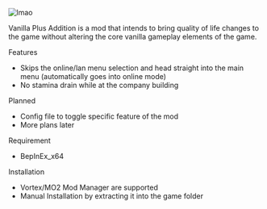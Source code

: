 ![lmao](https://github.com/Senjay-id/VanillaPlusAddition/assets/110238760/7cc6dc36-cd13-4ba7-b1a8-3eb2aa6d3f2a)

Vanilla Plus Addition is a mod that intends to bring quality of life changes to the game without altering the core vanilla gameplay elements of the game.

Features
* Skips the online/lan menu selection and head straight into the main menu (automatically goes into online mode)
* No stamina drain while at the company building

Planned
* Config file to toggle specific feature of the mod
* More plans later

Requirement
* BepInEx_x64

Installation
* Vortex/MO2 Mod Manager are supported
* Manual Installation by extracting it into the game folder
